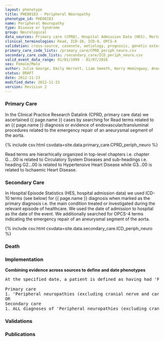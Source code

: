 ```yaml
---
layout: phenotype
title: PHE00183 - Peripheral Neuropathy
phenotype_id: PHE00183
name: Peripheral Neuropathy
type: Disease or Syndrome
group: Neurological
data_sources: Primary care (CPRD), Hospital Admission Data (HES), Mortality Data (ONS)
clinical_terminologies: Read, ICD-10, ICD-9, OPCS-4
validation: cross-source, casenote, aetiology, prognosis, genetic external
primary_care_code_lists: /primary_care/CPRD_periph_neuro.csv
secondary_care_code_lists: /secondary_care/ICD_periph_neuro.csv
valid_event_data_range: 01/01/1999 - 01/07/2016
sex: Female/Male
author: Julie George, Emily Herrett, Liam Smeeth, Harry Hemingway, Anoop Shah, Spiros Denaxas
status: DRAFT
date: 2012-11-23
modified_date: 2012-11-23
version: Revision 2
---
```


### Primary Care

In the Clinical Practice Research Datalink (CPRD, primary care data) we ascertained {{ page.name }} cases by searching for Read terms related to an {{ page.name }} diagnosis or evidence of endovascular/transluminal procedures related to the emergency repair of an aneurysmal segment of the aorta.

{% include csv.html csvdata=site.data.primary_care.CPRD_periph_neuro %}

Read terms are hierarhically organized in top-level chapters i.e. chapter G....00 is related to Circulatory System Diseases and sub-headings i.e. heading G2...00 is related to Hypertensive Heart Disease while G3...00 is related to Ischaemic Heart Disease.

### Secondary Care

In Hospital Episode Statistics (HES, hospital admission data) we used ICD-10 terms (see below) for {{ page.name }} diagnosis when marked as the primary diagnosis i.e. the main condition treated or investigated during the relevant episode of healthcare. We used the date of admission to hospital as the date of the event. We additionally searched for OPCS-4 terms indicating the emergency repair of an aneurysmal segment of the aorta.

{% include csv.html csvdata=site.data.secondary_care.ICD_periph_neuro %}


### Death

### Implementation

**Combining evidence across sources to define and date phenotypes**

<pre>
At the specified date, a patient is defined as having had 'Peripheral neuropathies (excluding cranial nerve and carpal tunnel syndromes)' (excluding cranial nerve and carpal tunnel syndromes) IF they meet the criteria for any of the following on or before the specified date. The earliest date on which the individual meets any of the following criteria on or before the specified date is defined as the first event date:

Primary care
1. 'Peripheral neuropathies (excluding cranial nerve and carpal tunnel syndromes)' (excluding cranial nerve and carpal tunnel syndromes) diagnosis or history of diagnosis during a consultation 
OR
Secondary care
1. ALL diagnoses of 'Peripheral neuropathies (excluding cranial nerve and carpal tunnel syndromes)' (excluding cranial nerve and carpal tunnel syndromes) or history of diagnosis during a hospitalization
</pre>

### Validations

### Publications

